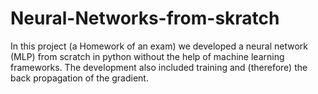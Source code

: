 # Neural-Networks-from-skratch


In this project (a Homework of an exam) we developed a neural network (MLP) from scratch in python without the help of machine learning frameworks. The development also included training and (therefore) the back propagation of the gradient.
